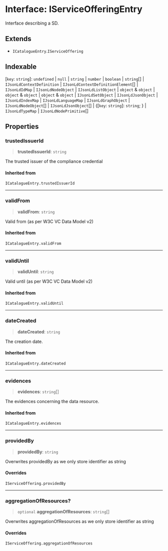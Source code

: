 # Interface: IServiceOfferingEntry

Interface describing a SD.

## Extends

- `ICatalogueEntry`.`IServiceOffering`

## Indexable

\[`key`: `string`\]: `undefined` \| `null` \| `string` \| `number` \| `boolean` \| `string`[] \| `IJsonLdContextDefinition` \| `IJsonLdContextDefinitionElement`[] \| `IJsonLdIdMap` \| `IJsonLdNodeObject` \| `IJsonLdListObject` \| `object` & `object` \| `object` & `object` \| `object` & `object` \| `IJsonLdSetObject` \| `IJsonLdJsonObject` \| `IJsonLdIndexMap` \| `IJsonLdLanguageMap` \| `IJsonLdGraphObject` \| `IJsonLdNodeObject`[] \| `IJsonLdJsonObject`[] \| \{[`key`: `string`]: `string`; \} \| `IJsonLdTypeMap` \| `IJsonLdNodePrimitive`[]

## Properties

### trustedIssuerId

> **trustedIssuerId**: `string`

The trusted issuer of the compliance credential

#### Inherited from

`ICatalogueEntry.trustedIssuerId`

***

### validFrom

> **validFrom**: `string`

Valid from (as per W3C VC Data Model v2)

#### Inherited from

`ICatalogueEntry.validFrom`

***

### validUntil

> **validUntil**: `string`

Valid until (as per W3C VC Data Model v2)

#### Inherited from

`ICatalogueEntry.validUntil`

***

### dateCreated

> **dateCreated**: `string`

The creation date.

#### Inherited from

`ICatalogueEntry.dateCreated`

***

### evidences

> **evidences**: `string`[]

The evidences concerning the data resource.

#### Inherited from

`ICatalogueEntry.evidences`

***

### providedBy

> **providedBy**: `string`

Overwrites providedBy as we only store identifier as string

#### Overrides

`IServiceOffering.providedBy`

***

### aggregationOfResources?

> `optional` **aggregationOfResources**: `string`[]

Overwrites aggregationOfResources as we only store identifier as string

#### Overrides

`IServiceOffering.aggregationOfResources`
